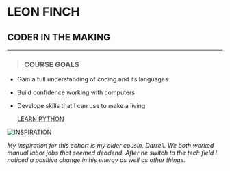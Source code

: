# LEON FINCH
## CODER IN THE MAKING 
___
> ### COURSE GOALS

 * Gain a full understanding of coding and its languages
 * Build confidence working with computers
 * Develope skills that I can use to make a living

   [LEARN PYTHON](https://www.geeksforgeeks.org/python-language-advantages-applications/)

  


  ![INSPIRATION](https://scontent-ord5-2.xx.fbcdn.net/v/t1.6435-9/118519214_1032043633896625_2266904234073624294_n.jpg?_nc_cat=111&ccb=1-7&_nc_sid=6ee11a&_nc_ohc=P60P_UYgnAsQ7kNvwFHGhFm&_nc_oc=AdkgB22V8NN6O2FKJSmwDRhBp6pc7udVQ8aPhVnskYnbxUFdDayZTw7TvB_pyBhcUuU4EMkx6IVkxmpim5F3yUW4&_nc_zt=23&_nc_ht=scontent-ord5-2.xx&_nc_gid=mNh0nyv5WgelyKFEHQi68w&oh=00_AfL0xzDUqy5OXkEnpwkS6ABFnN0a3Wses_qVvD3KxrOyqw&oe=6860540C)

   _My inspiration for this cohort is my older cousin, Darrell. We both worked manual labor jobs that seemed deadend. After he switch to the tech field I noticed a positive change in his energy as well as other things._
